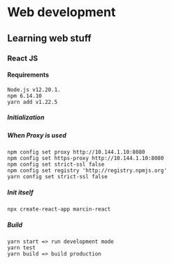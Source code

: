 # Web development

## Learning web stuff

### React JS

#### Requirements

```
Node.js v12.20.1.
npm 6.14.10
yarn add v1.22.5
```

##### Initialization

##### When Proxy is used
```
npm config set proxy http://10.144.1.10:8080
npm config set https-proxy http://10.144.1.10:8080
npm config set strict-ssl false 
npm config set registry 'http://registry.npmjs.org'
yarn config set strict-ssl false 
```

##### Init itself
```
npx create-react-app marcin-react
```

##### Build
```
yarn start => run development mode
yarn test
yarn build => build production
```